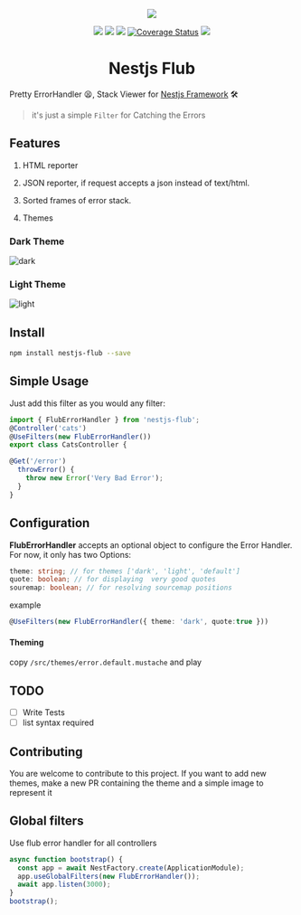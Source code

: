 <p align="center"><img src="https://avatars1.githubusercontent.com/u/43827489?s=400&u=45ac0ac47d40b6d8f277c96bdf00244c10508aef&v=4"/></p>
<p align="center">
    <a href="https://travis-ci.org/nestjsx/nestjs-flub"><img src="https://travis-ci.org/nestjsx/nestjs-flub.svg?branch=master"/></a>
    <a href="https://www.npmjs.com/package/nestjs-flub"><img src="https://img.shields.io/npm/v/nestjs-flub.svg"/></a>
    <a href="https://github.com/nestjsx/nestjs-flub/blob/master/LICENSE"><img src="https://img.shields.io/github/license/nestjsx/nestjs-flub.svg"/></a>
    <a href='https://coveralls.io/github/nestjsx/nestjs-flub?branch=master'><img src='https://coveralls.io/repos/github/nestjsx/nestjs-flub/badge.svg?branch=master' alt='Coverage Status' /></a>
    <a href="https://greenkeeper.io/"><img src="https://badges.greenkeeper.io/shekohex/nestjs-flub.svg"/></a>
</p>
<h1 align="center">Nestjs Flub</h1>

Pretty ErrorHandler 😫, Stack Viewer for [Nestjs Framework](https://nestjs.com/) 🛠️
> it's just a simple `Filter` for Catching the Errors

## Features

1. HTML reporter

2. JSON reporter, if request accepts a json instead of text/html.

3. Sorted frames of error stack.

4. Themes


### Dark Theme
![dark](https://files.gitter.im/nestjs/nestjs/qkqB/error-dark.png)

### Light Theme
![light](https://files.gitter.im/nestjs/nestjs/z6X6/error-light.png)

## Install

```bash
npm install nestjs-flub --save
```

## Simple Usage
Just add this filter as you would any filter:
```typescript
import { FlubErrorHandler } from 'nestjs-flub';
@Controller('cats')
@UseFilters(new FlubErrorHandler())
export class CatsController { 

@Get('/error')
  throwError() {
    throw new Error('Very Bad Error');
  }
}

```

## Configuration 
 **FlubErrorHandler** accepts an optional object to configure the Error Handler. For now, it only has two Options:
 ```typescript
theme: string; // for themes ['dark', 'light', 'default']
quote: boolean; // for displaying  very good quotes
souremap: boolean; // for resolving sourcemap positions
 ```
 example
 
 ```typescript
 @UseFilters(new FlubErrorHandler({ theme: 'dark', quote:true }))
 ```
 #### Theming
 
 copy `/src/themes/error.default.mustache` and play
 
 ## TODO 
- [ ] Write Tests
- [ ] list syntax required

 ## Contributing

You are welcome to contribute to this project. If you want to add new themes, make a new PR containing the theme and a simple image to represent it

## Global filters 

Use flub error handler for all controllers 

```typescript 
async function bootstrap() {
  const app = await NestFactory.create(ApplicationModule);
  app.useGlobalFilters(new FlubErrorHandler());
  await app.listen(3000);
}
bootstrap();

